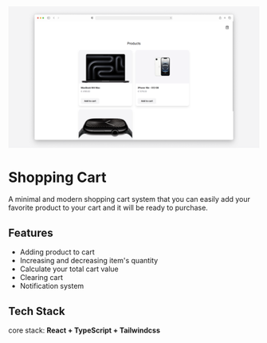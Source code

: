 ![Showcase Banner](./src/assets/showcase-banner.png)

# Shopping Cart

A minimal and modern shopping cart system that you can easily add your favorite product to your cart and it will be ready to purchase.

## Features

- Adding product to cart
- Increasing and decreasing item's quantity
- Calculate your total cart value
- Clearing cart
- Notification system

## Tech Stack

core stack: **React + TypeScript + Tailwindcss**